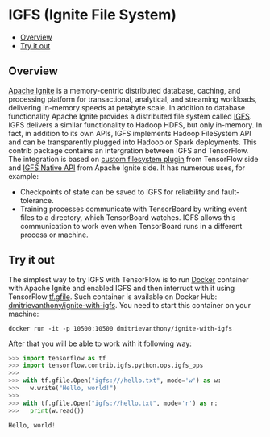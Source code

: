 # IGFS (Ignite File System)

- [Overview](#overview)
- [Try it out](#try-it-out)

## Overview

[Apache Ignite](https://ignite.apache.org/) is a memory-centric distributed database, caching, and processing platform for
transactional, analytical, and streaming workloads, delivering in-memory speeds at petabyte scale. In addition to database functionality Apache Ignite provides a distributed file system called [IGFS](https://ignite.apache.org/features/igfs.html). IGFS delivers a similar functionality to Hadoop HDFS, but only in-memory. In fact, in addition to its own APIs, IGFS implements Hadoop FileSystem API and can be transparently plugged into Hadoop or Spark deployments. This contrib package contains an intergration between IGFS and TensorFlow. The integration is based on [custom filesystem plugin](https://www.tensorflow.org/extend/add_filesys) from TensorFlow side and [IGFS Native API](https://ignite.apache.org/features/igfs.html) from Apache Ignite side. It has numerous uses, for example:
* Checkpoints of state can be saved to IGFS for reliability and fault-tolerance.
* Training processes communicate with TensorBoard by writing event files to a directory, which TensorBoard watches. IGFS allows this communication to work even when TensorBoard runs in a different process or machine.

## Try it out

The simplest way to try IGFS with TensorFlow is to run [Docker](https://www.docker.com/) container with Apache Ignite and enabled IGFS and then interruct with it using TensorFlow [tf.gfile](https://www.tensorflow.org/api_docs/python/tf/gfile). Such container is available on Docker Hub: [dmitrievanthony/ignite-with-igfs](https://hub.docker.com/r/dmitrievanthony/ignite-with-igfs/). You need to start this container on your machine:

```
docker run -it -p 10500:10500 dmitrievanthony/ignite-with-igfs
```

After that you will be able to work with it following way:

```python
>>> import tensorflow as tf
>>> import tensorflow.contrib.igfs.python.ops.igfs_ops
>>> 
>>> with tf.gfile.Open("igfs:///hello.txt", mode='w') as w:
>>>   w.write("Hello, world!")
>>>
>>> with tf.gfile.Open("igfs://hello.txt", mode='r') as r:
>>>   print(w.read())

Hello, world!
```
